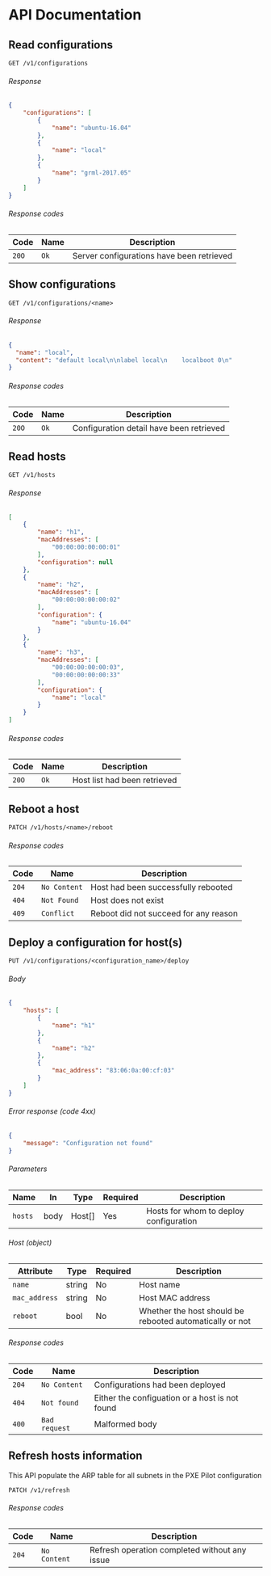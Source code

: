 # API Documentation

## Read configurations

```
GET /v1/configurations
```

###### Response

```json
{
    "configurations": [
        {
            "name": "ubuntu-16.04"
        },
        {
            "name": "local"
        },
        {
            "name": "grml-2017.05"
        }
    ]
}
```

###### Response codes

Code   | Name        | Description
-------|-------------|---------------------------------------------------
`20O`  | `Ok`        | Server configurations have been retrieved

## Show configurations

```
GET /v1/configurations/<name>
```

###### Response

```json
{
  "name": "local",
  "content": "default local\n\nlabel local\n    localboot 0\n"
}
```

###### Response codes

Code   | Name        | Description
-------|-------------|---------------------------------------------------
`20O`  | `Ok`        | Configuration detail have been retrieved

## Read hosts

```
GET /v1/hosts
```

###### Response

```json
[
    {
        "name": "h1",
        "macAddresses": [
            "00:00:00:00:00:01"
        ],
        "configuration": null
    },
    {
        "name": "h2",
        "macAddresses": [
            "00:00:00:00:00:02"
        ],
        "configuration": {
            "name": "ubuntu-16.04"
        }
    },
    {
        "name": "h3",
        "macAddresses": [
            "00:00:00:00:00:03",
            "00:00:00:00:00:33"
        ],
        "configuration": {
            "name": "local"
        }
    }
]
```

###### Response codes

Code   | Name          | Description
-------|---------------|---------------------------------------------------
`20O`  | `Ok`          | Host list had been retrieved


## Reboot a host

```
PATCH /v1/hosts/<name>/reboot
```

###### Response codes

Code   | Name          | Description
-------|---------------|---------------------------------------------------
`204`  | `No Content`  | Host had been successfully rebooted
`404`  | `Not Found`   | Host does not exist
`409`  | `Conflict`    | Reboot did not succeed for any reason


## Deploy a configuration for host(s)

```
PUT /v1/configurations/<configuration_name>/deploy
```

###### Body

```json
{
    "hosts": [
        {
            "name": "h1"
        },
        {
            "name": "h2"
        },
        {
            "mac_address": "83:06:0a:00:cf:03"
        }
    ]
}
```

###### Error response (code 4xx)

```json
{
    "message": "Configuration not found"
}
```

###### Parameters

Name           | In    | Type     | Required | Description
---------------|-------|----------|----------|-----------------------------------
`hosts`        | body  | Host[]   | Yes      | Hosts for whom to deploy configuration

###### Host (object)

Attribute      | Type     | Required | Description
---------------|----------|----------|---------------------------------------------
`name`         | string   | No       | Host name
`mac_address`  | string   | No       | Host MAC address
`reboot`       | bool     | No       | Whether the host should be rebooted automatically or not


###### Response codes

Code   | Name          | Description
-------|---------------|---------------------------------------------------
`204`  | `No Content`  | Configurations had been deployed
`404`  | `Not found`   | Either the configuation or a host is not found
`400`  | `Bad request` | Malformed body


## Refresh hosts information

This API populate the ARP table for all subnets in the PXE Pilot configuration

```
PATCH /v1/refresh
```

###### Response codes

Code   | Name          | Description
-------|---------------|---------------------------------------------------
`204`  | `No Content`  | Refresh operation completed without any issue
